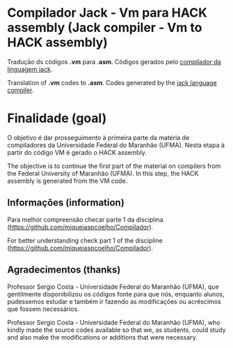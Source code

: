 # Compilador Jack - Vm para HACK assembly (Jack compiler - Vm to HACK assembly)
Tradução ds códigos **.vm** para .**asm**. Códigos gerados pelo 
[compilador da linguagem jack](https://github.com/miqueiaspcoelho/Compilador).


Translation of **.vm** codes to **.asm**. 
Codes generated by the [jack language compiler](https://github.com/miqueiaspcoelho/Compilador).

# Finalidade (goal)
O objetivo é dar prosseguimento à primeira parte da matéria de compiladores
da Universidade Federal do Maranhão (UFMA).
Nesta etapa à partir do código VM é gerado o HACK assembly.

The objective is to continue the first part of the material on compilers
from the Federal University of Maranhão (UFMA).
In this step, the HACK assembly is generated from the VM code.

## Informações (information)
Para melhor compreensão checar parte 1 da disciplina (https://github.com/miqueiaspcoelho/Compilador).

For better understanding check part 1 of the discipline (https://github.com/miqueiaspcoelho/Compilador).
## Agradecimentos (thanks)
Professor Sergio Costa - Universidade Federal do Maranhão (UFMA), 
que gentilmente disponibilizou os códigos fonte para que 
nós, enquanto alunos, pudessemos estudar e também ir fazendo as modificações
ou acréscimos que fossem necessários.

Professor Sergio Costa - Universidade Federal do Maranhão (UFMA),
 who kindly made the source codes available so that we, as students, 
 could study and also make the modifications or additions 
 that were necessary.